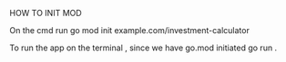 HOW TO INIT MOD

On the cmd run 
 go mod init example.com/investment-calculator

To run the app on the terminal , since we have go.mod initiated
    go run .